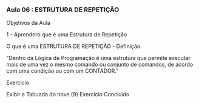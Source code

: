 ### Aula 06 : ESTRUTURA DE REPETIÇÃO

Objetivos da Aula

1 - Aprendero que é uma Estrutura de Repetição

O que é uma ESTRUTURA DE REPETIÇÃO - Definição

"Dentro da Lógica de Programação é uma estrutura que permite executar mais de uma vez o mesmo comando ou conjunto
de comandos, de acordo com uma condição ou com um CONTADOR."

Exercicio

Exibir a Tabuada do nove (9)
Exercício Concluido